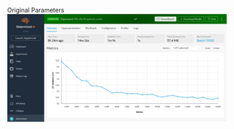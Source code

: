 Original Parameters![alt text](https://github.com/jaysunl/Brevitas-Model-Results/blob/master/Tais/original_parameters.PNG)
